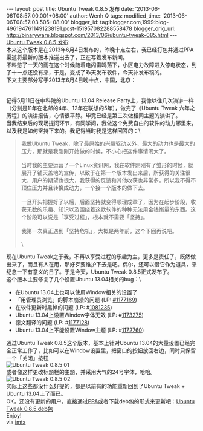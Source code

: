 --- layout: post title: Ubuntu Tweak 0.8.5 发布 date:
'2013-06-06T08:57:00.001+08:00' author: Wenh Q tags: modified\_time:
'2013-06-06T08:57:03.505+08:00' blogger\_id:
tag:blogger.com,1999:blog-4961947611491238191.post-151957082288558478
blogger\_orig\_url:
http://binaryware.blogspot.com/2013/06/ubuntu-tweak-085.html --- [Ubuntu
Tweak 0.8.5
发布](http://www.oschina.net/news/41158/ubuntu-tweak-0-8-5):\
本来这个版本是在2013年6月4日发布的，昨晚十点左右，我已经打包并通过PPA渠道将最新的版本推送出去了，正在写着发布新闻。\
不料憋了一天的雨在这个时候随着电闪雷鸣落下，小区电力故障进入停电状态，到了十一点还没有来，于是，变成了昨天发布软件，今天补发布稿的。\
下文主要部分写于2013年6月4日晚十点，中国，北京：\
\
\
记得5月11日在中科院的Ubuntu 13.04 Release
Party上，我像以往几次演讲一样（分别是11年在北邮的4年、12年在联想的5年），做完了《Ubuntu
Tweak
六年之历程》的演讲报告，心情很平静。毕竟已经是第三次做相同主题的演讲了。\
当我结束后的现场提问环节，有同学问，我做这个免费自由的软件的动力哪里来，以及我是如何坚持下来的。我记得当时我是这样回答的：\

> 我做Ubuntu
> Tweak，除了最原始的兴趣驱动以外，最大的动力也是最大的压力，那就是我刚刚开始做的时候，不小心把这件事情闹大了。\
> \
> 当时我的主要运营了一个Linux资讯网，我在软件刚刚有了雏形的时候，就展开了铺天盖地的宣传，以致于在第一个版本发出来后，所获得的关注很大，用户的期望也很大，我获得的反馈和其他收获也非常多，所以我不得不顶住压力并且转换成动力，一个接一个版本的做下去。\
> \
> 一旦开头把握好了以后，后面坚持就变得顺理成章了，因为在起步阶段，收获无数的乐趣、知识以及围绕着这款软件的种种无法用金钱衡量的东西。这个阶段可以说是「享受过程」，根本就不需要「坚持」。\
> \
> 我第一次真正遇到「坚持危机」，大概是两年前，这个下回再说吧。\
> \
> \

现在Ubuntu
Tweak之于我，不再以享受过程的乐趣为主，更多是责任了，既然做出来了，而且有人在用，那好歹要维护下去是吧。偶尔，还可以借它作为道具，来纪念一下有意义的日子。于是今天，Ubuntu
Tweak 0.8.5正式发布了。\
这个版本主要修复了几个设置Ubuntu 13.04相关的bug：\

-   在Ubuntu 13.04上也可以使用Window相关的设置了
-   「用管理员浏览」的脚本崩溃的问题 (LP:
    [\#1177169](https://bugs.launchpad.net/ubuntu-tweak/+bug/1177169))
-   在软件更新时黑掉的问题 (LP:
    \#[1081235](https://bugs.launchpad.net/bugs/1081235))
-   Ubuntu 13.04上设置Window字体无效 (LP:
    \#[1173275](https://bugs.launchpad.net/bugs/1173275))
-   德文翻译的问题 (LP:
    \#[1177128](https://bugs.launchpad.net/bugs/1177128))
-   Ubuntu 13.04上不能设置Window主题 (LP:
    \#[1172760](https://bugs.launchpad.net/bugs/1172760))

通过Ubuntu Tweak 0.8.5这个版本，基本上针对Ubuntu
13.04的大量设置已经完全正常工作了，比如可以在Window设置里，把窗口的按钮放回右边，同时只保留一个「关闭」按钮\
![Ubuntu Tweak 0.8.5
01](http://static.oschina.net/uploads/img/201306/06065047_PTG9.png)\
或者像这样更改标题栏的主题，并采用大气的24号字体，哈哈。\
![Ubuntu Tweak 0.8.5
02](http://static.oschina.net/uploads/img/201306/06065048_mFW0.png)\
实际上这些都没什么好提的，都是以前有的功能重新回到了Ubuntu Tweak +
Ubuntu 13.04上了而已。\
OK，还没有更新的用户，直接通过[PPA](http://launchpad.net/%7Etualatrix/+archive/ppa)或者下载deb包的形式来更新吧：[Ubuntu
Tweak 0.8.5
deb包](https://launchpad.net/ubuntu-tweak/0.8.x/0.8.5/+download/ubuntu-tweak_0.8.5-1_all.deb)\
Enjoy!\
via [imtx](http://imtx.me/archives/1825.html)
